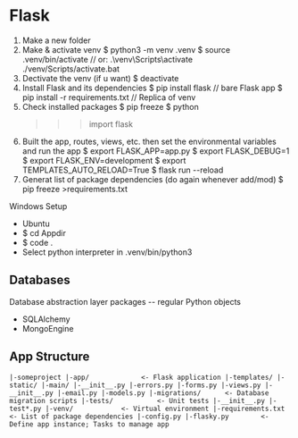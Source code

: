 # Flask

1. Make a new folder
2. Make & activate venv
    $ python3 -m venv .venv
    $ source .venv/bin/activate // or: .\venv\Scripts\activate ./venv/Scripts/activate.bat
3. Dectivate the venv (if u want)
    $ deactivate
4. Install Flask and its dependencies
    $ pip install flask // bare Flask app
    $ pip install -r requirements.txt  // Replica of venv
5. Check installed packages
    $ pip freeze
    $ python
    >>> import flask
6. Built the app, routes, views, etc. then set the environmental variables and run the app
    $ export FLASK_APP=app.py
    $ export FLASK_DEBUG=1
    $ export FLASK_ENV=development
    $ export TEMPLATES_AUTO_RELOAD=True
    $ flask run --reload
7. Generat list of package dependencies (do again whenever add/mod)
    $ pip freeze >requirements.txt

Windows Setup
- Ubuntu
- $ cd Appdir
- $ code .
- Select python interpreter in .venv/bin/python3

## Databases

Database abstraction layer packages -- regular Python objects
- SQLAlchemy
- MongoEngine

## App Structure

`|-someproject
  |-app/             <- Flask application
    |-templates/
    |-static/
    |-main/
      |-__init__.py
      |-errors.py
      |-forms.py
      |-views.py
    |-__init__.py
    |-email.py
    |-models.py
  |-migrations/      <- Database migration scripts
  |-tests/           <- Unit tests
    |-__init__.py
    |-test*.py
  |-venv/            <- Virtual environment
  |-requirements.txt <- List of package dependencies
  |-config.py
  |-flasky.py        <- Define app instance; Tasks to manage app
`